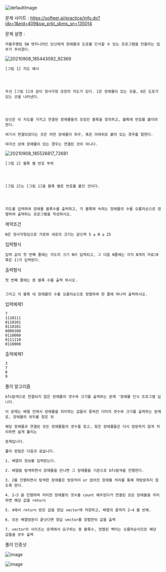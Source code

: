 ![defaultImage](https://user-images.githubusercontent.com/57944215/212909613-c91b8f9d-a34a-40b1-a37f-744f64b5e09a.png)

문제 사이트 : https://softeer.ai/practice/info.do?idx=1&eid=409&sw_prbl_sbms_sn=135014

문제 설명 :


    자율주행팀 SW 엔지니어인 당신에게 장애물과 도로를 인식할 수 있는 프로그램을 만들라는 업무가 주어졌다.




![20210908_185443092_92369](https://user-images.githubusercontent.com/57944215/212909799-7c7a3096-337a-4f59-9f26-435d26277611.jpg)


    [그림 1] 지도 예시




    우선 [그림 1]과 같이 정사각형 모양의 지도가 있다. 1은 장애물이 있는 곳을, 0은 도로가 있는 곳을 나타낸다.




    당신은 이 지도를 가지고 연결된 장애물들의 모임인 블록을 정의하고, 불록에 번호를 붙이려 한다.
    
    여기서 연결되었다는 것은 어떤 장애물이 좌우, 혹은 아래위로 붙어 있는 경우를 말한다. 
    
    대각선 상에 장애물이 있는 경우는 연결된 것이 아니다.




![20210908_185526817_72681](https://user-images.githubusercontent.com/57944215/212909808-2f22ce97-0563-4ed6-a2f7-a3f2febf8736.jpg)


    [그림 2] 블록 별 번호 부여




    [그림 2]는 [그림 1]을 블록 별로 번호를 붙인 것이다. 




    지도를 입력하여 장애물 블록수를 출력하고, 각 블록에 속하는 장애물의 수를 오름차순으로 정렬하여 출력하는 프로그램을 작성하시오.

제약조건

    N은 정사각형임으로 가로와 세로의 크기는 같으며 5 ≤ N ≤ 25

입력형식

    입력 값의 첫 번째 줄에는 지도의 크기 N이 입력되고, 그 다음 N줄에는 각각 N개의 자료(0혹은 1)가 입력된다.

출력형식

    첫 번째 줄에는 총 블록 수를 출력 하시오.


    그리고 각 블록 내 장애물의 수를 오름차순으로 정렬하여 한 줄에 하나씩 출력하시오.

입력예제1

    7
    1110111
    0110101
    0110101
    0000100
    0110000
    0111110
    0110000

출력예제1

    3
    7
    8
    9

풀이 알고리즘 

    bfs탐색으로 연결되지 않은 장애물의 갯수와 크기를 출력하는 문제 '장애물 인식 프로그램 입니다.
    
    이 문제는 배열 안에서 장애물을 의미하는 값들이 뭉쳐진 더미의 갯수와 크기를 출력하는 문제로, 장애물의 위치를 찾은 뒤
    
    해당 장애물과 연결된 모든 장애물들의 갯수를 찾고, 찾은 장애물들은 다시 방문하지 않게 처리하면 쉽게 풀리는
    
    문제입니다.
    
    풀이 방법은 다음과 같습니다.
    
    1. 배열의 정보를 입력받는다.
    
    2. 배열을 탐색하면서 장애물을 만나면 그 장애물을 기준으로 bfs탐색을 진행한다.
    
    3. 2를 진행하면서 탐색한 장애물은 방문처리 or 없어진 장애물 처리를 통해 재방문하지 않도록 한다.
    
    4. 2~3 을 진행하며 처리한 장애물의 갯수를 count 해두었다가 연결된 모든 장애물을 처리하면 해당 값을 return
    
    5. 4에서 return 받은 값을 정답 vector에 저장하고, 배열의 끝까지 2~4 를 반복.
    
    6. 모든 배열방문이 끝낫다면 정답 vector를 정렬한뒤 값을 출력
    
    7. vector의 사이즈는 문제에서 요구하는 총 블록수, 정렬된 벡터는 오름차순이므로 해당 값들을 모두 출력
    
풀이 인증샷 

![image](https://user-images.githubusercontent.com/57944215/212909717-dd8f704a-c30c-4220-b8dc-15f6e5a9c8c7.png)

![image](https://user-images.githubusercontent.com/57944215/212909689-3b4ad3af-1f2a-43f1-8722-b687c78f1da4.png)

